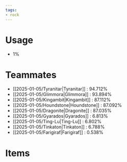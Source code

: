 ```yaml
---
tags:
- rock
---
```

# Usage
- 1%
# Teammates
- [[2025-01-05/Tyranitar|Tyranitar]] : 94.712%
- [[2025-01-05/Glimmora|Glimmora]] : 93.894%
- [[2025-01-05/Kingambit|Kingambit]] : 87.112%
- [[2025-01-05/Houndstone|Houndstone]] : 87.092%
- [[2025-01-05/Dragonite|Dragonite]] : 87.035%
- [[2025-01-05/Gyarados|Gyarados]] : 6.813%
- [[2025-01-05/Ting-Lu|Ting-Lu]] : 6.802%
- [[2025-01-05/Tinkaton|Tinkaton]] : 6.788%
- [[2025-01-05/Farigiraf|Farigiraf]] : 0.538%
# Items